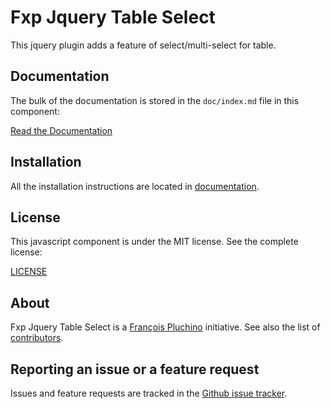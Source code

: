 Fxp Jquery Table Select
=======================

This jquery plugin adds a feature of select/multi-select for table.

Documentation
-------------

The bulk of the documentation is stored in the `doc/index.md`
file in this component:

[Read the Documentation](doc/index.md)

Installation
------------

All the installation instructions are located in [documentation](doc/index.md).

License
-------

This javascript component is under the MIT license. See the complete license:

[LICENSE](LICENSE)

About
-----

Fxp Jquery Table Select is a [François Pluchino](https://github.com/francoispluchino) initiative.
See also the list of [contributors](https://github.com/fxpio/fxp-jquery-table-select/graphs/contributors).

Reporting an issue or a feature request
---------------------------------------

Issues and feature requests are tracked in the [Github issue tracker](https://github.com/fxpio/fxp-jquery-table-select/issues).
